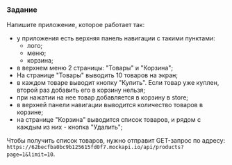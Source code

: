### Задание

Напишите приложение, которое работает так: 
- у приложения есть верхняя панель навигации с такими пунктами:
  - лого;
  - меню;
  - корзина; 
- в верхнем меню 2 страницы: "Товары" и "Корзина";
- На странице "Товары" выводить 10 товаров на экран;
- в каждом товаре выводит кнопку "Купить". Если товар уже куплен, второй раз добавить его в корзину нельзя;
- при нажатии на нее товар добавляется в корзину в store;
- в верхней панели навигации выводится количество товаров в корзине;
- на странице "Корзина" выводится список товаров, и рядом с каждым из них - кнопка "Удалить";

Чтобы получить список товаров, нужно отправит GET-запрос по адресу: `https://62becfba0bc9b125615fd0f7.mockapi.io/api/products?page=1&limit=10`.
